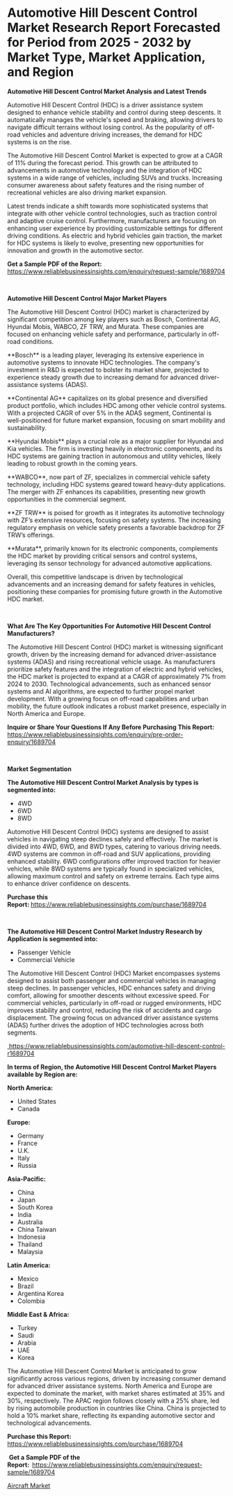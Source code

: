 <p><h1>Automotive Hill Descent Control Market Research Report Forecasted for Period from 2025 -  2032 by Market Type, Market Application, and Region</h1></p><p><strong>Automotive Hill Descent Control Market Analysis and Latest Trends</strong></p>
<p><p>Automotive Hill Descent Control (HDC) is a driver assistance system designed to enhance vehicle stability and control during steep descents. It automatically manages the vehicle's speed and braking, allowing drivers to navigate difficult terrains without losing control. As the popularity of off-road vehicles and adventure driving increases, the demand for HDC systems is on the rise.</p><p>The Automotive Hill Descent Control Market is expected to grow at a CAGR of 11% during the forecast period. This growth can be attributed to advancements in automotive technology and the integration of HDC systems in a wide range of vehicles, including SUVs and trucks. Increasing consumer awareness about safety features and the rising number of recreational vehicles are also driving market expansion. </p><p>Latest trends indicate a shift towards more sophisticated systems that integrate with other vehicle control technologies, such as traction control and adaptive cruise control. Furthermore, manufacturers are focusing on enhancing user experience by providing customizable settings for different driving conditions. As electric and hybrid vehicles gain traction, the market for HDC systems is likely to evolve, presenting new opportunities for innovation and growth in the automotive sector.</p></p>
<p><strong>Get a Sample PDF of the Report:&nbsp;</strong> <a href="https://www.reliablebusinessinsights.com/enquiry/request-sample/1689704?utm_campaign=3003&utm_medium=2&utm_source=Github&utm_content=ia&utm_term=30032025&utm_id=automotive-hill-descent-control">https://www.reliablebusinessinsights.com/enquiry/request-sample/1689704</a></p>
<p>&nbsp;</p>
<p><strong>Automotive Hill Descent Control Major Market Players</strong></p>
<p><p>The Automotive Hill Descent Control (HDC) market is characterized by significant competition among key players such as Bosch, Continental AG, Hyundai Mobis, WABCO, ZF TRW, and Murata. These companies are focused on enhancing vehicle safety and performance, particularly in off-road conditions.</p><p>**Bosch** is a leading player, leveraging its extensive experience in automotive systems to innovate HDC technologies. The company's investment in R&D is expected to bolster its market share, projected to experience steady growth due to increasing demand for advanced driver-assistance systems (ADAS).</p><p>**Continental AG** capitalizes on its global presence and diversified product portfolio, which includes HDC among other vehicle control systems. With a projected CAGR of over 5% in the ADAS segment, Continental is well-positioned for future market expansion, focusing on smart mobility and sustainability.</p><p>**Hyundai Mobis** plays a crucial role as a major supplier for Hyundai and Kia vehicles. The firm is investing heavily in electronic components, and its HDC systems are gaining traction in autonomous and utility vehicles, likely leading to robust growth in the coming years.</p><p>**WABCO**, now part of ZF, specializes in commercial vehicle safety technology, including HDC systems geared toward heavy-duty applications. The merger with ZF enhances its capabilities, presenting new growth opportunities in the commercial segment.</p><p>**ZF TRW** is poised for growth as it integrates its automotive technology with ZF’s extensive resources, focusing on safety systems. The increasing regulatory emphasis on vehicle safety presents a favorable backdrop for ZF TRW’s offerings.</p><p>**Murata**, primarily known for its electronic components, complements the HDC market by providing critical sensors and control systems, leveraging its sensor technology for advanced automotive applications.</p><p>Overall, this competitive landscape is driven by technological advancements and an increasing demand for safety features in vehicles, positioning these companies for promising future growth in the Automotive HDC market.</p></p>
<p>&nbsp;</p>
<p><strong>What Are The Key Opportunities For Automotive Hill Descent Control Manufacturers?</strong></p>
<p><p>The Automotive Hill Descent Control (HDC) market is witnessing significant growth, driven by the increasing demand for advanced driver-assistance systems (ADAS) and rising recreational vehicle usage. As manufacturers prioritize safety features and the integration of electric and hybrid vehicles, the HDC market is projected to expand at a CAGR of approximately 7% from 2024 to 2030. Technological advancements, such as enhanced sensor systems and AI algorithms, are expected to further propel market development. With a growing focus on off-road capabilities and urban mobility, the future outlook indicates a robust market presence, especially in North America and Europe.</p></p>
<p><strong>Inquire or Share Your Questions If Any Before Purchasing This Report:</strong> <a href="https://www.reliablebusinessinsights.com/enquiry/pre-order-enquiry/1689704?utm_campaign=3003&utm_medium=2&utm_source=Github&utm_content=ia&utm_term=30032025&utm_id=automotive-hill-descent-control">https://www.reliablebusinessinsights.com/enquiry/pre-order-enquiry/1689704</a></p>
<p>&nbsp;</p>
<p><strong>Market Segmentation</strong></p>
<p><strong>The Automotive Hill Descent Control Market Analysis by types is segmented into:</strong></p>
<p><ul><li>4WD</li><li>6WD</li><li>8WD</li></ul></p>
<p><p>Automotive Hill Descent Control (HDC) systems are designed to assist vehicles in navigating steep declines safely and effectively. The market is divided into 4WD, 6WD, and 8WD types, catering to various driving needs. 4WD systems are common in off-road and SUV applications, providing enhanced stability. 6WD configurations offer improved traction for heavier vehicles, while 8WD systems are typically found in specialized vehicles, allowing maximum control and safety on extreme terrains. Each type aims to enhance driver confidence on descents.</p></p>
<p><strong>Purchase this Report:&nbsp;</strong><a href="https://www.reliablebusinessinsights.com/purchase/1689704?utm_campaign=3003&utm_medium=2&utm_source=Github&utm_content=ia&utm_term=30032025&utm_id=automotive-hill-descent-control">https://www.reliablebusinessinsights.com/purchase/1689704</a></p>
<p>&nbsp;</p>
<p><strong>The Automotive Hill Descent Control Market Industry Research by Application is segmented into:</strong></p>
<p><ul><li>Passenger Vehicle</li><li>Commercial Vehicle</li></ul></p>
<p><p>The Automotive Hill Descent Control (HDC) Market encompasses systems designed to assist both passenger and commercial vehicles in managing steep declines. In passenger vehicles, HDC enhances safety and driving comfort, allowing for smoother descents without excessive speed. For commercial vehicles, particularly in off-road or rugged environments, HDC improves stability and control, reducing the risk of accidents and cargo displacement. The growing focus on advanced driver assistance systems (ADAS) further drives the adoption of HDC technologies across both segments.</p></p>
<p><a href="https://www.reliablebusinessinsights.com/automotive-hill-descent-control-r1689704?utm_campaign=3003&utm_medium=2&utm_source=Github&utm_content=ia&utm_term=30032025&utm_id=automotive-hill-descent-control">&nbsp;https://www.reliablebusinessinsights.com/automotive-hill-descent-control-r1689704</a></p>
<p><strong>In terms of Region, the Automotive Hill Descent Control Market Players available by Region are:</strong></p>
<p>
    <p> <strong> North America: </strong>
        <ul>
            <li>United States</li>
            <li>Canada</li>
        </ul>
        </p> 
    <p> <strong> Europe: </strong>
        <ul>
            <li>Germany</li>
            <li>France</li>
            <li>U.K.</li>
            <li>Italy</li>
            <li>Russia</li>
        </ul>
        </p> 
    <p> <strong> Asia-Pacific: </strong>
        <ul>
            <li>China</li>
            <li>Japan</li>
            <li>South Korea</li>
            <li>India</li>
            <li>Australia</li>
            <li>China Taiwan</li>
            <li>Indonesia</li>
            <li>Thailand</li>
            <li>Malaysia</li>
        </ul>
        </p> 
    <p> <strong> Latin America: </strong>
        <ul>
            <li>Mexico</li>
            <li>Brazil</li>
            <li>Argentina Korea</li>
            <li>Colombia</li>
        </ul>
        </p> 
    <p> <strong> Middle East & Africa: </strong>
        <ul>
            <li>Turkey</li>
            <li>Saudi</li>
            <li>Arabia</li>
            <li>UAE</li>
            <li>Korea</li>
        </ul>
    </p>
    </p>
<p><p>The Automotive Hill Descent Control Market is anticipated to grow significantly across various regions, driven by increasing consumer demand for advanced driver assistance systems. North America and Europe are expected to dominate the market, with market shares estimated at 35% and 30%, respectively. The APAC region follows closely with a 25% share, led by rising automobile production in countries like China. China is projected to hold a 10% market share, reflecting its expanding automotive sector and technological advancements.</p></p>
<p><strong>Purchase this Report: </strong><a href="https://www.reliablebusinessinsights.com/purchase/1689704?utm_campaign=3003&utm_medium=2&utm_source=Github&utm_content=ia&utm_term=30032025&utm_id=automotive-hill-descent-control">https://www.reliablebusinessinsights.com/purchase/1689704</a></p>
<p>&nbsp;<strong>Get a Sample PDF of the Report:&nbsp;&nbsp;</strong><a href="https://www.reliablebusinessinsights.com/enquiry/request-sample/1689704?utm_campaign=3003&utm_medium=2&utm_source=Github&utm_content=ia&utm_term=30032025&utm_id=automotive-hill-descent-control">https://www.reliablebusinessinsights.com/enquiry/request-sample/1689704</a></p>
<p><strong></strong></p>
<p><p><a href="https://github.com/briandahm87/Market-Research-Report-List-1/blob/main/aircraft-market.md?utm_campaign=3003&utm_medium=2&utm_source=Github&utm_content=ia&utm_term=30032025&utm_id=automotive-hill-descent-control">Aircraft Market</a></p></p>
